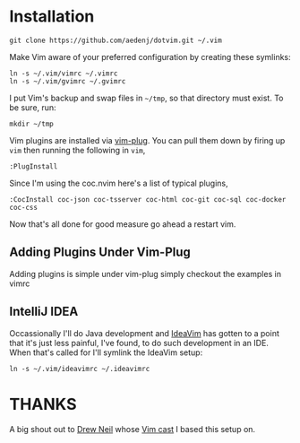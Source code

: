 # Installation #

    git clone https://github.com/aedenj/dotvim.git ~/.vim

Make Vim aware of your preferred configuration by creating these symlinks:

    ln -s ~/.vim/vimrc ~/.vimrc
    ln -s ~/.vim/gvimrc ~/.gvimrc

I put Vim's backup and swap files in `~/tmp`, so that directory must exist. To
be sure, run:

    mkdir ~/tmp

Vim plugins are installed via [vim-plug](https://github.com/junegunn/vim-plug). You can pull them down by
firing up `vim` then running the following in `vim`,

    :PlugInstall

Since I'm using the coc.nvim here's a list of typical plugins,

    :CocInstall coc-json coc-tsserver coc-html coc-git coc-sql coc-docker coc-css

Now that's all done for good measure go ahead a restart vim.


## Adding Plugins Under Vim-Plug

Adding plugins is simple under vim-plug simply checkout the examples in vimrc


## IntelliJ IDEA

Occassionally I'll do Java development and [IdeaVim](https://github.com/JetBrains/ideavim) has gotten to a point that it's just less painful, I've found,
to do such development in an IDE. When that's called for I'll symlink the IdeaVim setup:

    ln -s ~/.vim/ideavimrc ~/.ideavimrc

# THANKS #
A big shout out to [Drew Neil](https://github.com/nelstrom) whose [Vim cast](http://vimcasts.org/episodes/synchronizing-plugins-with-git-submodules-and-pathogen/) I based this setup on.
